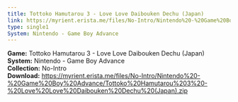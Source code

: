 ```yaml
---
title: Tottoko Hamutarou 3 - Love Love Daibouken Dechu (Japan)
link: https://myrient.erista.me/files/No-Intro/Nintendo%20-%20Game%20Boy%20Advance/Tottoko%20Hamutarou%203%20-%20Love%20Love%20Daibouken%20Dechu%20(Japan).zip
type: single1
System: Nintendo - Game Boy Advance
---
```

<b>Game:</b> Tottoko Hamutarou 3 - Love Love Daibouken Dechu (Japan)<br>
<b>System:</b> Nintendo - Game Boy Advance<br>
<b>Collection:</b> No-Intro<br>
<b>Download:</b> https://myrient.erista.me/files/No-Intro/Nintendo%20-%20Game%20Boy%20Advance/Tottoko%20Hamutarou%203%20-%20Love%20Love%20Daibouken%20Dechu%20(Japan).zip